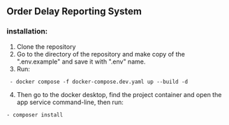 ## Order Delay Reporting System
### installation:
1. Clone the repository
2. Go to the directory of the repository and make copy of the ".env.example" and save it with ".env" name.   
3. Run:
```
 - docker compose -f docker-compose.dev.yaml up --build -d
```
4. Then go to the docker desktop, find the project container and open the app service command-line, then run: 
```
- composer install
```
